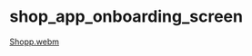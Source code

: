 # shop_app_onboarding_screen

[Shopp.webm](https://github.com/ElanurToptas/onboarding_screen/assets/129093031/d25e9cef-5466-4012-8af8-affc5270daf2)  



